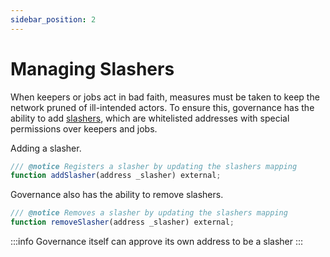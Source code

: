 ```yaml
---
sidebar_position: 2
---
```


# Managing Slashers

When keepers or jobs act in bad faith, measures must be taken to keep the network pruned of ill-intended actors. To ensure this, governance has the ability to add [slashers](../slasher/README.md), which are whitelisted addresses with special permissions over keepers and jobs.

Adding a slasher.
```js
/// @notice Registers a slasher by updating the slashers mapping
function addSlasher(address _slasher) external;
```

Governance also has the ability to remove slashers.
```js
/// @notice Removes a slasher by updating the slashers mapping
function removeSlasher(address _slasher) external;
```

:::info
Governance itself can approve its own address to be a slasher
:::